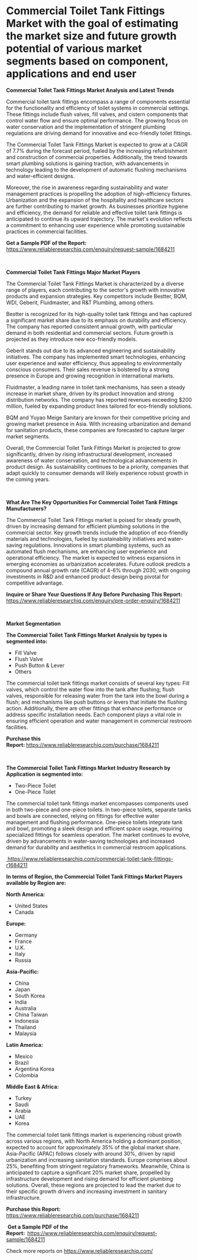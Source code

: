 <p><h1>Commercial Toilet Tank Fittings Market with the goal of estimating the market size and future growth potential of various market segments based on component, applications and end user</h1></p><p><strong>Commercial Toilet Tank Fittings Market Analysis and Latest Trends</strong></p>
<p><p>Commercial toilet tank fittings encompass a range of components essential for the functionality and efficiency of toilet systems in commercial settings. These fittings include flush valves, fill valves, and cistern components that control water flow and ensure optimal performance. The growing focus on water conservation and the implementation of stringent plumbing regulations are driving demand for innovative and eco-friendly toilet fittings.</p><p>The Commercial Toilet Tank Fittings Market is expected to grow at a CAGR of 7.7% during the forecast period, fueled by the increasing refurbishment and construction of commercial properties. Additionally, the trend towards smart plumbing solutions is gaining traction, with advancements in technology leading to the development of automatic flushing mechanisms and water-efficient designs. </p><p>Moreover, the rise in awareness regarding sustainability and water management practices is propelling the adoption of high-efficiency fixtures. Urbanization and the expansion of the hospitality and healthcare sectors are further contributing to market growth. As businesses prioritize hygiene and efficiency, the demand for reliable and effective toilet tank fittings is anticipated to continue its upward trajectory. The market's evolution reflects a commitment to enhancing user experience while promoting sustainable practices in commercial facilities.</p></p>
<p><strong>Get a Sample PDF of the Report:&nbsp;</strong> <a href="https://www.reliableresearchiq.com/enquiry/request-sample/1684211?utm_campaign=2325&utm_medium=2&utm_source=Github&utm_content=ia&utm_term=26032025&utm_id=commercial-toilet-tank-fittings">https://www.reliableresearchiq.com/enquiry/request-sample/1684211</a></p>
<p>&nbsp;</p>
<p><strong>Commercial Toilet Tank Fittings Major Market Players</strong></p>
<p><p>The Commercial Toilet Tank Fittings Market is characterized by a diverse range of players, each contributing to the sector's growth with innovative products and expansion strategies. Key competitors include Bestter, BQM, WDI, Geberit, Fluidmaster, and R&T Plumbing, among others.</p><p>Bestter is recognized for its high-quality toilet tank fittings and has captured a significant market share due to its emphasis on durability and efficiency. The company has reported consistent annual growth, with particular demand in both residential and commercial sectors. Future growth is projected as they introduce new eco-friendly models.</p><p>Geberit stands out due to its advanced engineering and sustainability initiatives. The company has implemented smart technologies, enhancing user experience and water efficiency, thus appealing to environmentally conscious consumers. Their sales revenue is bolstered by a strong presence in Europe and growing recognition in international markets.</p><p>Fluidmaster, a leading name in toilet tank mechanisms, has seen a steady increase in market share, driven by its product innovation and strong distribution networks. The company has reported revenues exceeding $200 million, fueled by expanding product lines tailored for eco-friendly solutions.</p><p>BQM and Yuyao Meige Sanitary are known for their competitive pricing and growing market presence in Asia. With increasing urbanization and demand for sanitation products, these companies are forecasted to capture larger market segments.</p><p>Overall, the Commercial Toilet Tank Fittings Market is projected to grow significantly, driven by rising infrastructural development, increased awareness of water conservation, and technological advancements in product design. As sustainability continues to be a priority, companies that adapt quickly to consumer demands will likely experience robust growth in the coming years.</p></p>
<p>&nbsp;</p>
<p><strong>What Are The Key Opportunities For Commercial Toilet Tank Fittings Manufacturers?</strong></p>
<p><p>The Commercial Toilet Tank Fittings market is poised for steady growth, driven by increasing demand for efficient plumbing solutions in the commercial sector. Key growth trends include the adoption of eco-friendly materials and technologies, fueled by sustainability initiatives and water-saving regulations. Innovations in smart plumbing systems, such as automated flush mechanisms, are enhancing user experience and operational efficiency. The market is expected to witness expansions in emerging economies as urbanization accelerates. Future outlook predicts a compound annual growth rate (CAGR) of 4-6% through 2030, with ongoing investments in R&D and enhanced product design being pivotal for competitive advantage.</p></p>
<p><strong>Inquire or Share Your Questions If Any Before Purchasing This Report:</strong> <a href="https://www.reliableresearchiq.com/enquiry/pre-order-enquiry/1684211?utm_campaign=2325&utm_medium=2&utm_source=Github&utm_content=ia&utm_term=26032025&utm_id=commercial-toilet-tank-fittings">https://www.reliableresearchiq.com/enquiry/pre-order-enquiry/1684211</a></p>
<p>&nbsp;</p>
<p><strong>Market Segmentation</strong></p>
<p><strong>The Commercial Toilet Tank Fittings Market Analysis by types is segmented into:</strong></p>
<p><ul><li>Fill Valve</li><li>Flush Valve</li><li>Push Button & Lever</li><li>Others</li></ul></p>
<p><p>The commercial toilet tank fittings market consists of several key types: Fill valves, which control the water flow into the tank after flushing; flush valves, responsible for releasing water from the tank into the bowl during a flush; and mechanisms like push buttons or levers that initiate the flushing action. Additionally, there are other fittings that enhance performance or address specific installation needs. Each component plays a vital role in ensuring efficient operation and water management in commercial restroom facilities.</p></p>
<p><strong>Purchase this Report:&nbsp;</strong><a href="https://www.reliableresearchiq.com/purchase/1684211?utm_campaign=2325&utm_medium=2&utm_source=Github&utm_content=ia&utm_term=26032025&utm_id=commercial-toilet-tank-fittings">https://www.reliableresearchiq.com/purchase/1684211</a></p>
<p>&nbsp;</p>
<p><strong>The Commercial Toilet Tank Fittings Market Industry Research by Application is segmented into:</strong></p>
<p><ul><li>Two-Piece Toilet</li><li>One-Piece Toilet</li></ul></p>
<p><p>The commercial toilet tank fittings market encompasses components used in both two-piece and one-piece toilets. In two-piece toilets, separate tanks and bowls are connected, relying on fittings for effective water management and flushing performance. One-piece toilets integrate tank and bowl, promoting a sleek design and efficient space usage, requiring specialized fittings for seamless operation. The market continues to evolve, driven by advancements in water-saving technologies and increased demand for durability and aesthetics in commercial restroom applications.</p></p>
<p><a href="https://www.reliableresearchiq.com/commercial-toilet-tank-fittings-r1684211?utm_campaign=2325&utm_medium=2&utm_source=Github&utm_content=ia&utm_term=26032025&utm_id=commercial-toilet-tank-fittings">&nbsp;https://www.reliableresearchiq.com/commercial-toilet-tank-fittings-r1684211</a></p>
<p><strong>In terms of Region, the Commercial Toilet Tank Fittings Market Players available by Region are:</strong></p>
<p>
    <p> <strong> North America: </strong>
        <ul>
            <li>United States</li>
            <li>Canada</li>
        </ul>
        </p> 
    <p> <strong> Europe: </strong>
        <ul>
            <li>Germany</li>
            <li>France</li>
            <li>U.K.</li>
            <li>Italy</li>
            <li>Russia</li>
        </ul>
        </p> 
    <p> <strong> Asia-Pacific: </strong>
        <ul>
            <li>China</li>
            <li>Japan</li>
            <li>South Korea</li>
            <li>India</li>
            <li>Australia</li>
            <li>China Taiwan</li>
            <li>Indonesia</li>
            <li>Thailand</li>
            <li>Malaysia</li>
        </ul>
        </p> 
    <p> <strong> Latin America: </strong>
        <ul>
            <li>Mexico</li>
            <li>Brazil</li>
            <li>Argentina Korea</li>
            <li>Colombia</li>
        </ul>
        </p> 
    <p> <strong> Middle East & Africa: </strong>
        <ul>
            <li>Turkey</li>
            <li>Saudi</li>
            <li>Arabia</li>
            <li>UAE</li>
            <li>Korea</li>
        </ul>
    </p>
    </p>
<p><p>The commercial toilet tank fittings market is experiencing robust growth across various regions, with North America holding a dominant position, expected to account for approximately 35% of the global market share. Asia-Pacific (APAC) follows closely with around 30%, driven by rapid urbanization and increasing sanitation standards. Europe comprises about 25%, benefiting from stringent regulatory frameworks. Meanwhile, China is anticipated to capture a significant 20% market share, propelled by infrastructure development and rising demand for efficient plumbing solutions. Overall, these regions are projected to lead the market due to their specific growth drivers and increasing investment in sanitary infrastructure.</p></p>
<p><strong>Purchase this Report: </strong><a href="https://www.reliableresearchiq.com/purchase/1684211?utm_campaign=2325&utm_medium=2&utm_source=Github&utm_content=ia&utm_term=26032025&utm_id=commercial-toilet-tank-fittings">https://www.reliableresearchiq.com/purchase/1684211</a></p>
<p>&nbsp;<strong>Get a Sample PDF of the Report:&nbsp;&nbsp;</strong><a href="https://www.reliableresearchiq.com/enquiry/request-sample/1684211?utm_campaign=2325&utm_medium=2&utm_source=Github&utm_content=ia&utm_term=26032025&utm_id=commercial-toilet-tank-fittings">https://www.reliableresearchiq.com/enquiry/request-sample/1684211</a></p>
<p><strong></strong></p>
<p>Check more reports on <a href="https://www.reliableresearchiq.com/?utm_campaign=2325&utm_medium=2&utm_source=Github&utm_content=ia&utm_term=26032025&utm_id=commercial-toilet-tank-fittings">https://www.reliableresearchiq.com/</a></p>